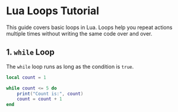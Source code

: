 # Lua Loops Tutorial

This guide covers basic loops in Lua. Loops help you repeat actions multiple times without writing the same code over and over.

## 1. `while` Loop

The `while` loop runs as long as the condition is `true`.

```lua
local count = 1

while count <= 5 do
    print("Count is:", count)
    count = count + 1
end
